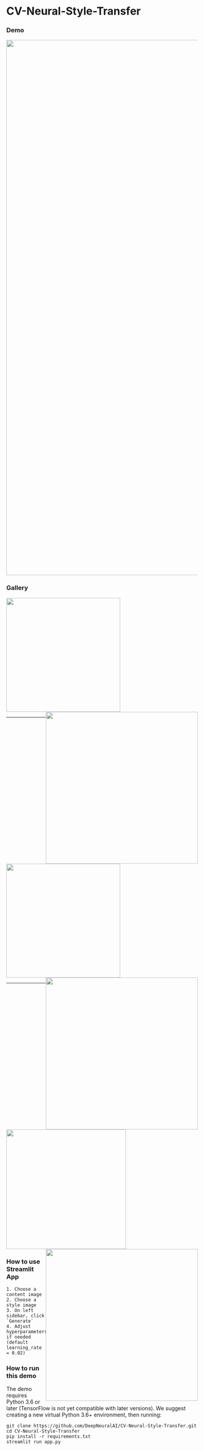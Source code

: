 # CV-Neural-Style-Transfer

### Demo

<img width="1410" src="https://user-images.githubusercontent.com/34294344/81485351-36c93500-9201-11ea-8de1-c4f49cee48ef.png">



### Gallery

<img width="300"  src="https://user-images.githubusercontent.com/34294344/81485250-8ce9a880-9200-11ea-87e6-11893e082453.png">

<img style="float: right" width="400" src="https://user-images.githubusercontent.com/34294344/81485284-c1f5fb00-9200-11ea-8af3-8c81f4372181.jpeg">

<hr><br>
<img width="300" src="https://user-images.githubusercontent.com/34294344/81485264-9ffc7880-9200-11ea-8dc1-198a1942e28b.png">

<img src="https://user-images.githubusercontent.com/34294344/81485299-e18d2380-9200-11ea-8bdd-b814bcd9ce6d.jpeg" width="400" style="float: right">

<hr><br>
<img width="315" src="https://user-images.githubusercontent.com/34294344/81485271-af7bc180-9200-11ea-95d8-d16ce1b08223.png">

<img src="https://user-images.githubusercontent.com/34294344/81485302-f2d63000-9200-11ea-84da-f0a3e4b4ee23.jpeg" width="400" style="float:right">


### How to use Streamlit App
```
1. Choose a content image
2. Choose a style image
3. On left sidebar, click `Generate`
4. Adjust hyperparameters if needed (default learning_rate = 0.02)
```

### How to run this demo
The demo requires Python 3.6 or later (TensorFlow is not yet compatible with later versions). We suggest creating a new virtual Python 3.6+ environment, then running:
```
git clone https://github.com/DeepNeuralAI/CV-Neural-Style-Transfer.git
cd CV-Neural-Style-Transfer
pip install -r requirements.txt
streamlit run app.py
```
